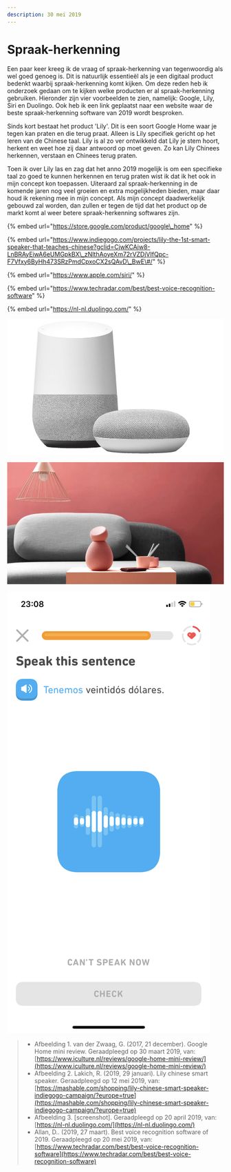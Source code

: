 ```yaml
---
description: 30 mei 2019
---
```


# Spraak-herkenning

Een paar keer kreeg ik de vraag of spraak-herkenning van tegenwoordig als wel goed genoeg is. Dit is natuurlijk essentieël als je een digitaal product bedenkt waarbij spraak-herkenning komt kijken. Om deze reden heb ik onderzoek gedaan om te kijken welke producten er al spraak-herkenning gebruiken. Hieronder zijn vier voorbeelden te zien, namelijk: Google, Lily, Siri en Duolingo. Ook heb ik een link geplaatst naar een website waar de beste spraak-herkenning software van 2019 wordt besproken. 

Sinds kort bestaat het product 'Lily'. Dit is een soort Google Home waar je tegen kan praten en die terug praat. Alleen is Lily specifiek gericht op het leren van de Chinese taal. Lily is al zo ver ontwikkeld dat Lily je stem hoort, herkent en weet hoe zij daar antwoord op moet geven. Zo kan Lily Chinees herkennen, verstaan en Chinees terug praten. 

Toen ik over Lily las en zag dat het anno 2019 mogelijk is om een specifieke taal zo goed te kunnen herkennen en terug praten wist ik dat ik het ook in mijn concept kon toepassen. Uiteraard zal spraak-herkenning in de komende jaren nog veel groeien en extra mogelijkheden bieden, maar daar houd ik rekening mee in mijn concept. Als mijn concept daadwerkelijk gebouwd zal worden, dan zullen er tegen de tijd dat het product op de markt komt al weer betere spraak-herkenning softwares zijn. 

{% embed url="https://store.google.com/product/google\_home" %}



{% embed url="https://www.indiegogo.com/projects/lily-the-1st-smart-speaker-that-teaches-chinese?gclid=CjwKCAjw8-LnBRAyEiwA6eUMGpkBX\_zNlthAoyeXm72rVZDjVIfQpc-F7Vfxy6ByHh473SRzPmdCpxoCX2sQAvD\_BwE\#/" %}

{% embed url="https://www.apple.com/siri/" %}

{% embed url="https://www.techradar.com/best/best-voice-recognition-software" %}

{% embed url="https://nl-nl.duolingo.com/" %}

![Afbeelding 1. Google Home](../.gitbook/assets/google-home-mini-welke.jpg)

![Afbeelding 2. Indiegogo \(Lily\) ](../.gitbook/assets/uploads-2fcard-2fimage-2f924778-2f4f87d636-91a6-42e3-82cc-d7128d618379.jpg-2f950x534__filters-3aqual.jpg)

![Afbeelding 3. Screenshot Duolingo](../.gitbook/assets/img_1911.PNG)

> * Afbeelding 1. van der Zwaag, G. \(2017, 21 december\). Google Home mini review. Geraadpleegd op 30 maart 2019, van: [https://www.iculture.nl/reviews/google-home-mini-review/](https://www.iculture.nl/reviews/google-home-mini-review/)
> * Afbeelding 2. Lakich, R. \(2019, 29 januari\). Lily chinese smart speaker. Geraadpleegd op 12 mei 2019, van: [https://mashable.com/shopping/lily-chinese-smart-speaker-indiegogo-campaign/?europe=true](https://mashable.com/shopping/lily-chinese-smart-speaker-indiegogo-campaign/?europe=true)
> * Afbeelding 3. \[screenshot\]. Geraadpleegd op 20 april 2019, van: [https://nl-nl.duolingo.com/](https://nl-nl.duolingo.com/)
> * Allan, D.. \(2019, 27 maart\). Best voice recognition software of 2019. Geraadpleegd op 20 mei 2019, van: [https://www.techradar.com/best/best-voice-recognition-software](https://www.techradar.com/best/best-voice-recognition-software)

